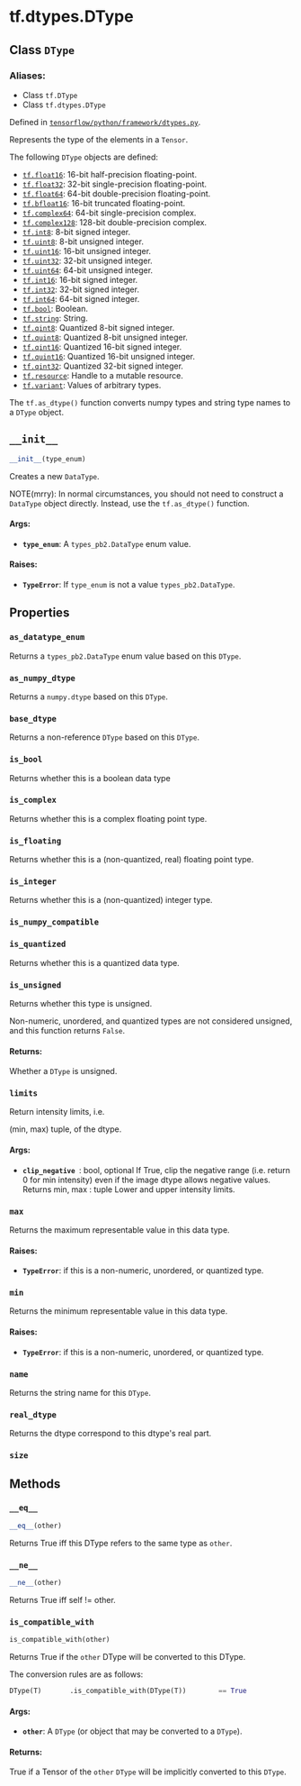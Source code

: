 <div itemscope itemtype="http://developers.google.com/ReferenceObject">
<meta itemprop="name" content="tf.dtypes.DType" />
<meta itemprop="path" content="Stable" />
<meta itemprop="property" content="as_datatype_enum"/>
<meta itemprop="property" content="as_numpy_dtype"/>
<meta itemprop="property" content="base_dtype"/>
<meta itemprop="property" content="is_bool"/>
<meta itemprop="property" content="is_complex"/>
<meta itemprop="property" content="is_floating"/>
<meta itemprop="property" content="is_integer"/>
<meta itemprop="property" content="is_numpy_compatible"/>
<meta itemprop="property" content="is_quantized"/>
<meta itemprop="property" content="is_unsigned"/>
<meta itemprop="property" content="limits"/>
<meta itemprop="property" content="max"/>
<meta itemprop="property" content="min"/>
<meta itemprop="property" content="name"/>
<meta itemprop="property" content="real_dtype"/>
<meta itemprop="property" content="size"/>
<meta itemprop="property" content="__eq__"/>
<meta itemprop="property" content="__init__"/>
<meta itemprop="property" content="__ne__"/>
<meta itemprop="property" content="is_compatible_with"/>
</div>

# tf.dtypes.DType

## Class `DType`



### Aliases:

* Class `tf.DType`
* Class `tf.dtypes.DType`



Defined in [`tensorflow/python/framework/dtypes.py`](/code/stable/tensorflow/python/framework/dtypes.py).

Represents the type of the elements in a `Tensor`.

The following `DType` objects are defined:

* <a href="../../tf/dtypes.md#float16"><code>tf.float16</code></a>: 16-bit half-precision floating-point.
* <a href="../../tf/dtypes.md#float32"><code>tf.float32</code></a>: 32-bit single-precision floating-point.
* <a href="../../tf/dtypes.md#double"><code>tf.float64</code></a>: 64-bit double-precision floating-point.
* <a href="../../tf/dtypes.md#bfloat16"><code>tf.bfloat16</code></a>: 16-bit truncated floating-point.
* <a href="../../tf/dtypes.md#complex64"><code>tf.complex64</code></a>: 64-bit single-precision complex.
* <a href="../../tf/dtypes.md#complex128"><code>tf.complex128</code></a>: 128-bit double-precision complex.
* <a href="../../tf/dtypes.md#int8"><code>tf.int8</code></a>: 8-bit signed integer.
* <a href="../../tf/dtypes.md#uint8"><code>tf.uint8</code></a>: 8-bit unsigned integer.
* <a href="../../tf/dtypes.md#uint16"><code>tf.uint16</code></a>: 16-bit unsigned integer.
* <a href="../../tf/dtypes.md#uint32"><code>tf.uint32</code></a>: 32-bit unsigned integer.
* <a href="../../tf/dtypes.md#uint64"><code>tf.uint64</code></a>: 64-bit unsigned integer.
* <a href="../../tf/dtypes.md#int16"><code>tf.int16</code></a>: 16-bit signed integer.
* <a href="../../tf/dtypes.md#int32"><code>tf.int32</code></a>: 32-bit signed integer.
* <a href="../../tf/dtypes.md#int64"><code>tf.int64</code></a>: 64-bit signed integer.
* <a href="../../tf/dtypes.md#bool"><code>tf.bool</code></a>: Boolean.
* <a href="../../tf/dtypes.md#string"><code>tf.string</code></a>: String.
* <a href="../../tf/dtypes.md#qint8"><code>tf.qint8</code></a>: Quantized 8-bit signed integer.
* <a href="../../tf/dtypes.md#quint8"><code>tf.quint8</code></a>: Quantized 8-bit unsigned integer.
* <a href="../../tf/dtypes.md#qint16"><code>tf.qint16</code></a>: Quantized 16-bit signed integer.
* <a href="../../tf/dtypes.md#quint16"><code>tf.quint16</code></a>: Quantized 16-bit unsigned integer.
* <a href="../../tf/dtypes.md#qint32"><code>tf.qint32</code></a>: Quantized 32-bit signed integer.
* <a href="../../tf/dtypes.md#resource"><code>tf.resource</code></a>: Handle to a mutable resource.
* <a href="../../tf/dtypes.md#variant"><code>tf.variant</code></a>: Values of arbitrary types.

The `tf.as_dtype()` function converts numpy types and string type
names to a `DType` object.

<h2 id="__init__"><code>__init__</code></h2>

``` python
__init__(type_enum)
```

Creates a new `DataType`.

NOTE(mrry): In normal circumstances, you should not need to
construct a `DataType` object directly. Instead, use the
`tf.as_dtype()` function.

#### Args:

* <b>`type_enum`</b>: A `types_pb2.DataType` enum value.


#### Raises:

* <b>`TypeError`</b>: If `type_enum` is not a value `types_pb2.DataType`.



## Properties

<h3 id="as_datatype_enum"><code>as_datatype_enum</code></h3>

Returns a `types_pb2.DataType` enum value based on this `DType`.

<h3 id="as_numpy_dtype"><code>as_numpy_dtype</code></h3>

Returns a `numpy.dtype` based on this `DType`.

<h3 id="base_dtype"><code>base_dtype</code></h3>

Returns a non-reference `DType` based on this `DType`.

<h3 id="is_bool"><code>is_bool</code></h3>

Returns whether this is a boolean data type

<h3 id="is_complex"><code>is_complex</code></h3>

Returns whether this is a complex floating point type.

<h3 id="is_floating"><code>is_floating</code></h3>

Returns whether this is a (non-quantized, real) floating point type.

<h3 id="is_integer"><code>is_integer</code></h3>

Returns whether this is a (non-quantized) integer type.

<h3 id="is_numpy_compatible"><code>is_numpy_compatible</code></h3>



<h3 id="is_quantized"><code>is_quantized</code></h3>

Returns whether this is a quantized data type.

<h3 id="is_unsigned"><code>is_unsigned</code></h3>

Returns whether this type is unsigned.

Non-numeric, unordered, and quantized types are not considered unsigned, and
this function returns `False`.

#### Returns:

Whether a `DType` is unsigned.

<h3 id="limits"><code>limits</code></h3>

Return intensity limits, i.e.

(min, max) tuple, of the dtype.
#### Args:

* <b>`clip_negative `</b>: bool, optional If True, clip the negative range (i.e.
    return 0 for min intensity) even if the image dtype allows negative
    values. Returns
  min, max : tuple Lower and upper intensity limits.

<h3 id="max"><code>max</code></h3>

Returns the maximum representable value in this data type.

#### Raises:

* <b>`TypeError`</b>: if this is a non-numeric, unordered, or quantized type.

<h3 id="min"><code>min</code></h3>

Returns the minimum representable value in this data type.

#### Raises:

* <b>`TypeError`</b>: if this is a non-numeric, unordered, or quantized type.

<h3 id="name"><code>name</code></h3>

Returns the string name for this `DType`.

<h3 id="real_dtype"><code>real_dtype</code></h3>

Returns the dtype correspond to this dtype's real part.

<h3 id="size"><code>size</code></h3>





## Methods

<h3 id="__eq__"><code>__eq__</code></h3>

``` python
__eq__(other)
```

Returns True iff this DType refers to the same type as `other`.

<h3 id="__ne__"><code>__ne__</code></h3>

``` python
__ne__(other)
```

Returns True iff self != other.

<h3 id="is_compatible_with"><code>is_compatible_with</code></h3>

``` python
is_compatible_with(other)
```

Returns True if the `other` DType will be converted to this DType.

The conversion rules are as follows:

```python
DType(T)       .is_compatible_with(DType(T))        == True
```

#### Args:

* <b>`other`</b>: A `DType` (or object that may be converted to a `DType`).


#### Returns:

True if a Tensor of the `other` `DType` will be implicitly converted to
this `DType`.



